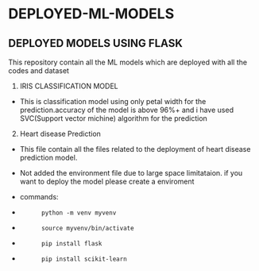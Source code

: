 # DEPLOYED-ML-MODELS
## DEPLOYED MODELS USING FLASK
This repository contain all the ML models which are deployed with all the codes and dataset 
1. IRIS CLASSIFICATION MODEL
* This is classification model using only petal width for the prediction.accuracy of the model is above 96%+ and i have used SVC(Support vector michine) algorithm for the prediction
2. Heart disease Prediction
* This file contain all the files related to the deployment of heart disease prediction model.
  
* Not added the environment file due to large space limitataion. if you want to deploy  the model please create a enviroment
* commands:
*           python -m venv myvenv
*           source myvenv/bin/activate
*           pip install flask
*           pip install scikit-learn
